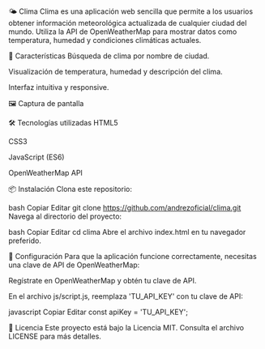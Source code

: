 🌤️ Clima
Clima es una aplicación web sencilla que permite a los usuarios obtener información meteorológica actualizada de cualquier ciudad del mundo. Utiliza la API de OpenWeatherMap para mostrar datos como temperatura, humedad y condiciones climáticas actuales.

🚀 Características
Búsqueda de clima por nombre de ciudad.

Visualización de temperatura, humedad y descripción del clima.

Interfaz intuitiva y responsive.

🖼️ Captura de pantalla

🛠️ Tecnologías utilizadas
HTML5

CSS3

JavaScript (ES6)

OpenWeatherMap API

📦 Instalación
Clona este repositorio:

bash
Copiar
Editar
git clone https://github.com/andrezoficial/clima.git
Navega al directorio del proyecto:

bash
Copiar
Editar
cd clima
Abre el archivo index.html en tu navegador preferido.

🔧 Configuración
Para que la aplicación funcione correctamente, necesitas una clave de API de OpenWeatherMap:

Regístrate en OpenWeatherMap y obtén tu clave de API.

En el archivo js/script.js, reemplaza 'TU_API_KEY' con tu clave de API:

javascript
Copiar
Editar
const apiKey = 'TU_API_KEY';

📄 Licencia
Este proyecto está bajo la Licencia MIT. Consulta el archivo LICENSE para más detalles.

